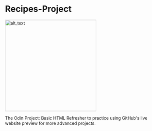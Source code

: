 # Recipes-Project

[<img alt="alt_text" width="300px" src="https://user-images.githubusercontent.com/91037796/151676208-bdaf1b02-dcf2-406b-a99c-4dfa0e7d5cbd.png" />](https://mike11199.github.io/Recipes-Project/)

The Odin Project:  Basic HTML Refresher to practice using GitHub's live website preview for more advanced projects.

